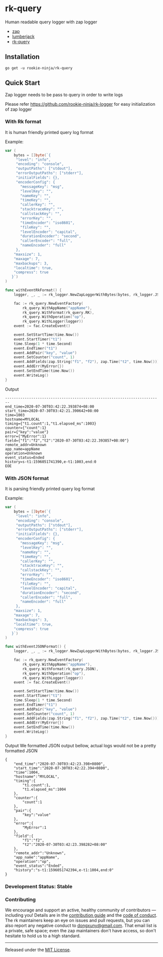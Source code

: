 # rk-query
Human readable query logger with zap logger

- [zap](https://github.com/uber-go/zap)
- [lumberjack](https://github.com/natefinch/lumberjack)
- [rk-query](https://github.com/rookie-ninja/rk-logger)

## Installation
`go get -u rookie-ninja/rk-query`

## Quick Start
Zap logger needs to be pass to query in order to write logs

Please refer https://github.com/rookie-ninja/rk-logger for easy initialization of zap logger

### With Rk format
It is human friendly printed query log format

Example:
```go
var (
	bytes = []byte(`{
     "level": "info",
     "encoding": "console",
     "outputPaths": ["stdout"],
     "errorOutputPaths": ["stderr"],
     "initialFields": {},
     "encoderConfig": {
       "messageKey": "msg",
       "levelKey": "",
       "nameKey": "",
       "timeKey": "",
       "callerKey": "",
       "stacktraceKey": "",
       "callstackKey": "",
       "errorKey": "",
       "timeEncoder": "iso8601",
       "fileKey": "",
       "levelEncoder": "capital",
       "durationEncoder": "second",
       "callerEncoder": "full",
       "nameEncoder": "full"
     },
    "maxsize": 1,
    "maxage": 7,
    "maxbackups": 3,
    "localtime": true,
    "compress": true
   }`)
)

func withEventRkFormat() {
	logger, _, _ := rk_logger.NewZapLoggerWithBytes(bytes, rk_logger.JSON)

	fac := rk_query.NewEventFactory(
		rk_query.WithAppName("appName"),
		rk_query.WithFormat(rk_query.RK),
		rk_query.WithOperation("op"),
		rk_query.WithLogger(logger))
	event := fac.CreateEvent()

	event.SetStartTime(time.Now())
	event.StartTimer("t1")
	time.Sleep(1 * time.Second)
	event.EndTimer("t1")
	event.AddPair("key", "value")
	event.SetCounter("count", 1)
	event.AddFields(zap.String("f1", "f2"), zap.Time("t2", time.Now()))
	event.AddErr(MyError{})
	event.SetEndTime(time.Now())
	event.WriteLog()
}
```
Output
```
------------------------------------------------------------------------
end_time=2020-07-30T03:42:22.393874+08:00
start_time=2020-07-30T03:42:21.390642+08:00
time=1003
hostname=MYLOCAL
timing={"t1.count":1,"t1.elapsed_ms":1003}
counter={"count":1}
pair={"key":"value"}
error={"MyError":1}
field={"f1":"f2","t2":"2020-07-30T03:42:22.393857+08:00"}
remote_addr=Unknown
app_name=appName
operation=Unknown
event_status=Ended
history=s-t1:1596051741390,e-t1:1003,end:0
EOE
```

### With JSON format
It is parsing friendly printed query log format

Example:
```go
var (
	bytes = []byte(`{
     "level": "info",
     "encoding": "console",
     "outputPaths": ["stdout"],
     "errorOutputPaths": ["stderr"],
     "initialFields": {},
     "encoderConfig": {
       "messageKey": "msg",
       "levelKey": "",
       "nameKey": "",
       "timeKey": "",
       "callerKey": "",
       "stacktraceKey": "",
       "callstackKey": "",
       "errorKey": "",
       "timeEncoder": "iso8601",
       "fileKey": "",
       "levelEncoder": "capital",
       "durationEncoder": "second",
       "callerEncoder": "full",
       "nameEncoder": "full"
     },
    "maxsize": 1,
    "maxage": 7,
    "maxbackups": 3,
    "localtime": true,
    "compress": true
   }`)
)

func withEventJSONFormat() {
	logger, _, _ := rk_logger.NewZapLoggerWithBytes(bytes, rk_logger.JSON)

	fac := rk_query.NewEventFactory(
		rk_query.WithAppName("appName"),
		rk_query.WithFormat(rk_query.JSON),
		rk_query.WithOperation("op"),
		rk_query.WithLogger(logger))
	event := fac.CreateEvent()

	event.SetStartTime(time.Now())
	event.StartTimer("t1")
	time.Sleep(1 * time.Second)
	event.EndTimer("t1")
	event.AddPair("key", "value")
	event.SetCounter("count", 1)
	event.AddFields(zap.String("f1", "f2"), zap.Time("t2", time.Now()))
	event.AddErr(MyError{})
	event.SetEndTime(time.Now())
	event.WriteLog()
}
```
Output 
We formatted JSON output bellow, actual logs would not be a pretty formatted JSON
```
{
    "end_time":"2020-07-30T03:42:23.398+0800",
    "start_time":"2020-07-30T03:42:22.394+0800",
    "time":1004,
    "hostname":"MYLOCAL",
    "timing":{
        "t1.count":1,
        "t1.elapsed_ms":1004
    },
    "counter":{
        "count":1
    },
    "pair":{
        "key":"value"
    },
    "error":{
        "MyError":1
    },
    "field":{
        "f1":"f2",
        "t2":"2020-07-30T03:42:23.398282+08:00"
    },
    "remote_addr":"Unknown",
    "app_name":"appName",
    "operation":"op",
    "event_status":"Ended",
    "history":"s-t1:1596051742394,e-t1:1004,end:0"
}
```


### Development Status: Stable

### Contributing
We encourage and support an active, healthy community of contributors &mdash;
including you! Details are in the [contribution guide](CONTRIBUTING.md) and
the [code of conduct](CODE_OF_CONDUCT.md). The rk maintainers keep an eye on
issues and pull requests, but you can also report any negative conduct to
dongxuny@gmail.com. That email list is a private, safe space; even the zap
maintainers don't have access, so don't hesitate to hold us to a high
standard.

<hr>

Released under the [MIT License](LICENSE).

